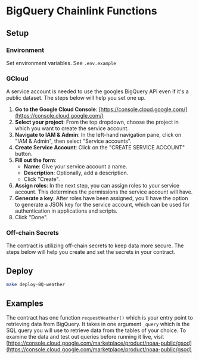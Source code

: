 # BigQuery Chainlink Functions

## Setup

### Environment

Set environment variables. See `.env.example`

### GCloud

A service account is needed to use the googles BigQuery API even if it's a public dataset. The steps below will help you set one up.

1. **Go to the Google Cloud Console**: [https://console.cloud.google.com/](https://console.cloud.google.com/)
2. **Select your project**: From the top dropdown, choose the project in which you want to create the service account.
3. **Navigate to IAM & Admin**: In the left-hand navigation pane, click on "IAM & Admin", then select "Service accounts".
4. **Create Service Account**: Click on the "CREATE SERVICE ACCOUNT" button.
5. **Fill out the form**:
   - **Name**: Give your service account a name.
   - **Description**: Optionally, add a description.
   - Click "Create".
6. **Assign roles**: In the next step, you can assign roles to your service account. This determines the permissions the service account will have.
7. **Generate a key**: After roles have been assigned, you'll have the option to generate a JSON key for the service account, which can be used for authentication in applications and scripts.
8. Click "Done".

### Off-chain Secrets

The contract is utilizing off-chain secrets to keep data more secure. The steps below will help you create and set the secrets in your contract.

## Deploy

```bash
make deploy-BQ-weather
```

## Examples

The contract has one function `requestWeather()` which is your entry point to retrieving data from BigQuery. It takes in one argument `_query` which is the SQL query you will use to retrieve data from the tables of your choice. To examine the data and test out queries before running it live, visit [https://console.cloud.google.com/marketplace/product/noaa-public/gsod](https://console.cloud.google.com/marketplace/product/noaa-public/gsod)

